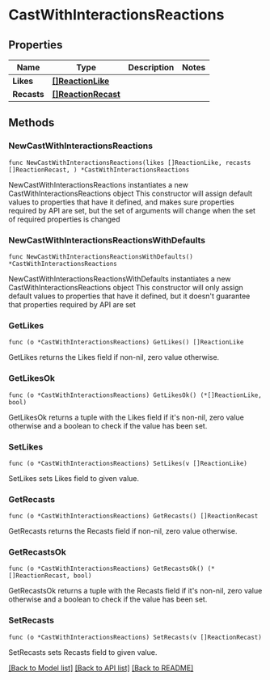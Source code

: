 # CastWithInteractionsReactions

## Properties

Name | Type | Description | Notes
------------ | ------------- | ------------- | -------------
**Likes** | [**[]ReactionLike**](ReactionLike.md) |  | 
**Recasts** | [**[]ReactionRecast**](ReactionRecast.md) |  | 

## Methods

### NewCastWithInteractionsReactions

`func NewCastWithInteractionsReactions(likes []ReactionLike, recasts []ReactionRecast, ) *CastWithInteractionsReactions`

NewCastWithInteractionsReactions instantiates a new CastWithInteractionsReactions object
This constructor will assign default values to properties that have it defined,
and makes sure properties required by API are set, but the set of arguments
will change when the set of required properties is changed

### NewCastWithInteractionsReactionsWithDefaults

`func NewCastWithInteractionsReactionsWithDefaults() *CastWithInteractionsReactions`

NewCastWithInteractionsReactionsWithDefaults instantiates a new CastWithInteractionsReactions object
This constructor will only assign default values to properties that have it defined,
but it doesn't guarantee that properties required by API are set

### GetLikes

`func (o *CastWithInteractionsReactions) GetLikes() []ReactionLike`

GetLikes returns the Likes field if non-nil, zero value otherwise.

### GetLikesOk

`func (o *CastWithInteractionsReactions) GetLikesOk() (*[]ReactionLike, bool)`

GetLikesOk returns a tuple with the Likes field if it's non-nil, zero value otherwise
and a boolean to check if the value has been set.

### SetLikes

`func (o *CastWithInteractionsReactions) SetLikes(v []ReactionLike)`

SetLikes sets Likes field to given value.


### GetRecasts

`func (o *CastWithInteractionsReactions) GetRecasts() []ReactionRecast`

GetRecasts returns the Recasts field if non-nil, zero value otherwise.

### GetRecastsOk

`func (o *CastWithInteractionsReactions) GetRecastsOk() (*[]ReactionRecast, bool)`

GetRecastsOk returns a tuple with the Recasts field if it's non-nil, zero value otherwise
and a boolean to check if the value has been set.

### SetRecasts

`func (o *CastWithInteractionsReactions) SetRecasts(v []ReactionRecast)`

SetRecasts sets Recasts field to given value.



[[Back to Model list]](../README.md#documentation-for-models) [[Back to API list]](../README.md#documentation-for-api-endpoints) [[Back to README]](../README.md)


